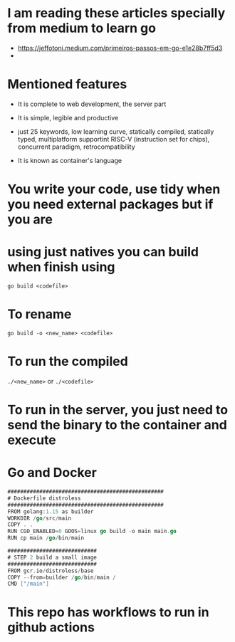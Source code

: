 # I am reading these articles specially from medium to learn go
- https://jeffotoni.medium.com/primeiros-passos-em-go-e1e28b7ff5d3
- 

# Mentioned features
- It is complete to web development, the server part
- It is simple, legible and productive
- just 25 keywords, low learning curve, statically compiled, statically typed, 
multiplatform supportint RISC-V (instruction set for chips), concurrent paradigm,
retrocompatibility

- It is known as container's language

# You write your code, use tidy when you need external packages but if you are
# using just natives you can build when finish using

`go build <codefile>`

# To rename 

`go build -o <new_name> <codefile>`

# To run the compiled

`./<new_name>` or `./<codefile>`

# To run in the server, you just need to send the binary to the container and execute

# Go and Docker

```go
#################################################
# Dockerfile distroless
#################################################
FROM golang:1.15 as builder
WORKDIR /go/src/main
COPY . .
RUN CGO_ENABLED=0 GOOS=linux go build -o main main.go
RUN cp main /go/bin/main

############################
# STEP 2 build a small image
############################
FROM gcr.io/distroless/base
COPY --from=builder /go/bin/main /
CMD ["/main"]
```

# This repo has workflows to run in github actions
